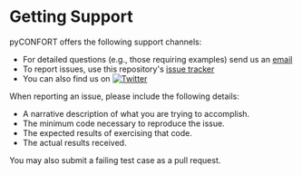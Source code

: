 # Getting Support

pyCONFORT offers the following support channels:

- For detailed questions (e.g., those requiring examples) send us an
  [email](mailto:patonlab@colostate.edu?subject=[pyCONFORT])
- To report issues, use this repository's
  [issue tracker](https://github.com/bobbypaton/pyCONFORT/issues/new)
- You can also find us on [![Twitter][1.2]][1]

When reporting an issue, please include the following details:

- A narrative description of what you are trying to accomplish.
- The minimum code necessary to reproduce the issue.
- The expected results of exercising that code.
- The actual results received.

You may also submit a failing test case as a pull request.

[1.2]: http://i.imgur.com/wWzX9uB.png (twitter icon without padding)
[1]: https://twitter.com/bobbyoaton
